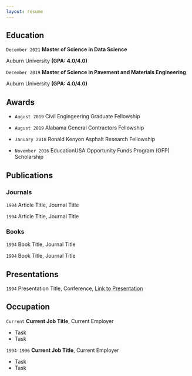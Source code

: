 ```yaml
---
layout: resume
---
```


## Education

`December 2021`
**Master of Science in Data Science**

Auburn University **(GPA: 4.0/4.0)**

`December 2019`
**Master of Science in Pavement and Materials Engineering**

Auburn University **(GPA: 4.0/4.0)**

## Awards

- `August 2019`
Civil Engingeering Graduate Fellowship 

- `August 2019`
Alabama General Contractors Fellowship 

- `January 2018`
Ronald Kenyon Asphalt Research Fellowship 

- `November 2016`
EducationUSA Opportunity Funds Program (OFP) Scholarship 

## Publications

<!-- A list is also available [online](https://scholar.google.co.uk/citations?user=LTOTl0YAAAAJ) -->

### Journals

`1994`
Article Title, Journal Title

`1994`
Article Title, Journal Title

### Books

`1994`
Book Title, Journal Title

`1994`
Book Title, Journal Title


## Presentations

`1994`
Presentation Title, Conference, <a href="https://MyWebsite.tld/presentation1">Link to Presentation</a>


## Occupation

`Current`
__Current Job Title__, Current Employer 

- Task
- Task

`1994-1996`
__Current Job Title__, Current Employer 

- Task
- Task



<!-- ### Footer

Last updated: May 2013 -->


